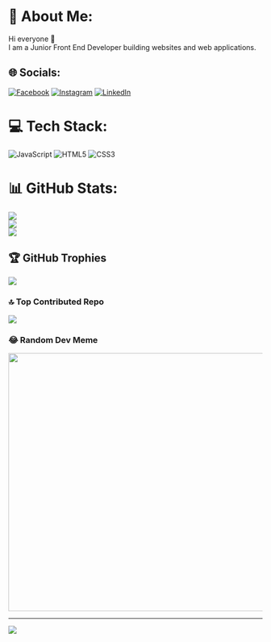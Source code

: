 # 💫 About Me:
Hi  everyone 👋<br>I am a Junior Front End Developer building websites and web applications.


## 🌐 Socials:
[![Facebook](https://img.shields.io/badge/Facebook-%231877F2.svg?logo=Facebook&logoColor=white)](https://facebook.com/https://www.facebook.com/Kerimli.Nihat) [![Instagram](https://img.shields.io/badge/Instagram-%23E4405F.svg?logo=Instagram&logoColor=white)](https://instagram.com/https://www.instagram.com/yunis_karimov/) [![LinkedIn](https://img.shields.io/badge/LinkedIn-%230077B5.svg?logo=linkedin&logoColor=white)](https://linkedin.com/in/https://www.linkedin.com/in/yunis-kerimov-6a77161a0/) 

# 💻 Tech Stack:
![JavaScript](https://img.shields.io/badge/javascript-%23323330.svg?style=for-the-badge&logo=javascript&logoColor=%23F7DF1E) ![HTML5](https://img.shields.io/badge/html5-%23E34F26.svg?style=for-the-badge&logo=html5&logoColor=white) ![CSS3](https://img.shields.io/badge/css3-%231572B6.svg?style=for-the-badge&logo=css3&logoColor=white)
# 📊 GitHub Stats:
![](https://github-readme-stats.vercel.app/api?username=YunisKarimov&theme=dark&hide_border=true&include_all_commits=true&count_private=true)<br/>
![](https://github-readme-streak-stats.herokuapp.com/?user=YunisKarimov&theme=dark&hide_border=true)<br/>
![](https://github-readme-stats.vercel.app/api/top-langs/?username=YunisKarimov&theme=dark&hide_border=true&include_all_commits=true&count_private=true&layout=compact)

## 🏆 GitHub Trophies
![](https://github-profile-trophy.vercel.app/?username=YunisKarimov&theme=radical&no-frame=false&no-bg=false&margin-w=4)

### 🔝 Top Contributed Repo
![](https://github-contributor-stats.vercel.app/api?username=YunisKarimov&limit=5&theme=dark&combine_all_yearly_contributions=true)

### 😂 Random Dev Meme
<img src="https://rm.up.railway.app/" width="512px"/>

---
[![](https://visitcount.itsvg.in/api?id=YunisKarimov&icon=0&color=0)](https://visitcount.itsvg.in)

<!-- Proudly created with GPRM ( https://gprm.itsvg.in ) -->
